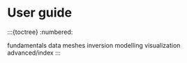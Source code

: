 # User guide

:::{toctree}
:numbered:

fundamentals
data
meshes
inversion
modelling
visualization
advanced/index
:::
